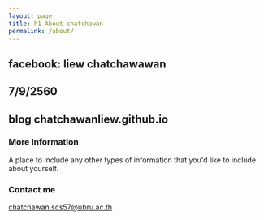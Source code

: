 ```yaml
---
layout: page
title: h1 About chatchawan
permalink: /about/
---
```


## facebook: liew chatchawawan
## 7/9/2560
## blog chatchawanliew.github.io
### More Information

A place to include any other types of information that you'd like to include about yourself.

### Contact me

[chatchawan.scs57@ubru.ac.th](chatchawan.scs57@ubru.ac.th)
